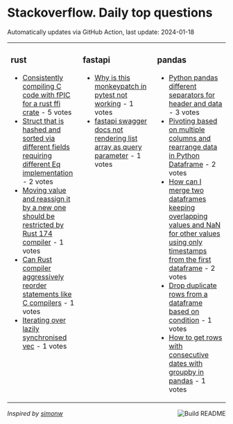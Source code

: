# Stackoverflow. Daily top questions 

Automatically updates via GitHub Action, last update: <!-- date starts -->2024-01-18<!-- date ends -->


<table><tr><td valign="top" width="33%">

### rust
<!-- rust starts -->
* [Consistently compiling C code with fPIC for a rust ffi crate](https://stackoverflow.com/questions/77838537/consistently-compiling-c-code-with-fpic-for-a-rust-ffi-crate) - 5 votes
* [Struct that is hashed and sorted via different fields requiring different Eq implementation](https://stackoverflow.com/questions/77831597/struct-that-is-hashed-and-sorted-via-different-fields-requiring-different-eq-im) - 2 votes
* [Moving value and reassign it by a new one should be restricted by Rust 174 compiler](https://stackoverflow.com/questions/77840304/moving-value-and-reassign-it-by-a-new-one-should-be-restricted-by-rust-1-74-comp) - 1 votes
* [Can Rust compiler aggressively reorder statements like C compilers](https://stackoverflow.com/questions/77836515/can-rust-compiler-aggressively-reorder-statements-like-c-compilers) - 1 votes
* [Iterating over lazily synchronised vec](https://stackoverflow.com/questions/77840276/iterating-over-lazily-synchronised-vec) - 1 votes
<!-- rust ends -->
</td><td valign="top" width="34%">


### fastapi
<!-- fastapi starts -->
* [Why is this monkeypatch in pytest not working](https://stackoverflow.com/questions/77832899/why-is-this-monkeypatch-in-pytest-not-working) - 1 votes
* [fastapi swagger docs not rendering list array as query parameter](https://stackoverflow.com/questions/77830587/fastapi-swagger-docs-not-rendering-list-array-as-query-parameter) - 1 votes
<!-- fastapi ends -->
</td><td valign="top" width="34%">


### pandas
<!-- pandas starts -->
* [Python pandas different separators for header and data](https://stackoverflow.com/questions/77834239/python-pandas-different-separators-for-header-and-data) - 3 votes
* [Pivoting based on multiple columns and rearrange data in Python Dataframe](https://stackoverflow.com/questions/77842223/pivoting-based-on-multiple-columns-and-rearrange-data-in-python-dataframe) - 2 votes
* [How can I merge two dataframes keeping overlapping values and NaN for other values using only timestamps from the first dataframe](https://stackoverflow.com/questions/77831751/how-can-i-merge-two-dataframes-keeping-overlapping-values-and-nan-for-other-val) - 2 votes
* [Drop duplicate rows from a dataframe based on condition](https://stackoverflow.com/questions/77842040/drop-duplicate-rows-from-a-dataframe-based-on-condition) - 1 votes
* [How to get rows with consecutive dates with groupby in pandas](https://stackoverflow.com/questions/77831986/how-to-get-rows-with-consecutive-dates-with-groupby-in-pandas) - 1 votes
<!-- pandas ends -->
</td></tr></table>

<a href="https://github.com/hp0404/hp0404/actions"><img src="https://github.com/hp0404/hp0404/workflows/Build%20README/badge.svg" align="right" alt="Build README"></a> <p>*Inspired by  [simonw](https://github.com/simonw/simonw)*</p>
